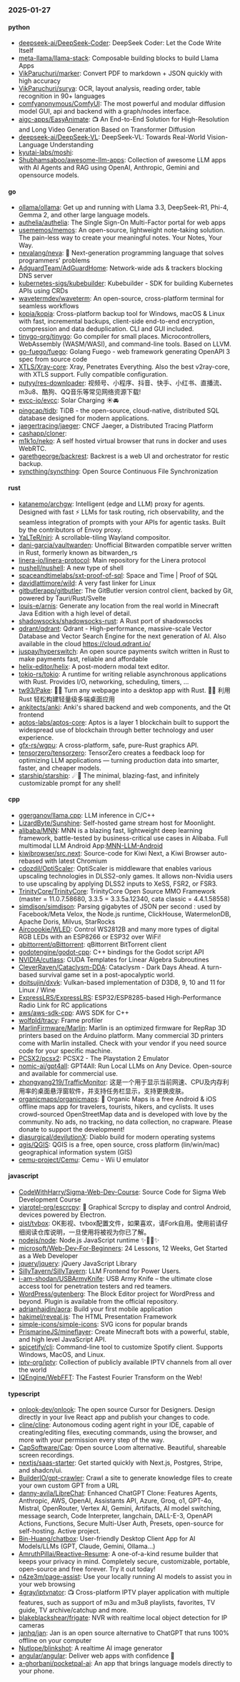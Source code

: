 ### 2025-01-27

#### python
* [deepseek-ai/DeepSeek-Coder](https://github.com/deepseek-ai/DeepSeek-Coder): DeepSeek Coder: Let the Code Write Itself
* [meta-llama/llama-stack](https://github.com/meta-llama/llama-stack): Composable building blocks to build Llama Apps
* [VikParuchuri/marker](https://github.com/VikParuchuri/marker): Convert PDF to markdown + JSON quickly with high accuracy
* [VikParuchuri/surya](https://github.com/VikParuchuri/surya): OCR, layout analysis, reading order, table recognition in 90+ languages
* [comfyanonymous/ComfyUI](https://github.com/comfyanonymous/ComfyUI): The most powerful and modular diffusion model GUI, api and backend with a graph/nodes interface.
* [aigc-apps/EasyAnimate](https://github.com/aigc-apps/EasyAnimate): 📺 An End-to-End Solution for High-Resolution and Long Video Generation Based on Transformer Diffusion
* [deepseek-ai/DeepSeek-VL](https://github.com/deepseek-ai/DeepSeek-VL): DeepSeek-VL: Towards Real-World Vision-Language Understanding
* [kyutai-labs/moshi](https://github.com/kyutai-labs/moshi): 
* [Shubhamsaboo/awesome-llm-apps](https://github.com/Shubhamsaboo/awesome-llm-apps): Collection of awesome LLM apps with AI Agents and RAG using OpenAI, Anthropic, Gemini and opensource models.

#### go
* [ollama/ollama](https://github.com/ollama/ollama): Get up and running with Llama 3.3, DeepSeek-R1, Phi-4, Gemma 2, and other large language models.
* [authelia/authelia](https://github.com/authelia/authelia): The Single Sign-On Multi-Factor portal for web apps
* [usememos/memos](https://github.com/usememos/memos): An open-source, lightweight note-taking solution. The pain-less way to create your meaningful notes. Your Notes, Your Way.
* [nevalang/neva](https://github.com/nevalang/neva): 🌊 Next-generation programming language that solves programmers' problems
* [AdguardTeam/AdGuardHome](https://github.com/AdguardTeam/AdGuardHome): Network-wide ads & trackers blocking DNS server
* [kubernetes-sigs/kubebuilder](https://github.com/kubernetes-sigs/kubebuilder): Kubebuilder - SDK for building Kubernetes APIs using CRDs
* [wavetermdev/waveterm](https://github.com/wavetermdev/waveterm): An open-source, cross-platform terminal for seamless workflows
* [kopia/kopia](https://github.com/kopia/kopia): Cross-platform backup tool for Windows, macOS & Linux with fast, incremental backups, client-side end-to-end encryption, compression and data deduplication. CLI and GUI included.
* [tinygo-org/tinygo](https://github.com/tinygo-org/tinygo): Go compiler for small places. Microcontrollers, WebAssembly (WASM/WASI), and command-line tools. Based on LLVM.
* [go-fuego/fuego](https://github.com/go-fuego/fuego): Golang Fuego - web framework generating OpenAPI 3 spec from source code
* [XTLS/Xray-core](https://github.com/XTLS/Xray-core): Xray, Penetrates Everything. Also the best v2ray-core, with XTLS support. Fully compatible configuration.
* [putyy/res-downloader](https://github.com/putyy/res-downloader): 视频号、小程序、抖音、快手、小红书、直播流、m3u8、酷狗、QQ音乐等常见网络资源下载!
* [evcc-io/evcc](https://github.com/evcc-io/evcc): Solar Charging ☀️🚘
* [pingcap/tidb](https://github.com/pingcap/tidb): TiDB - the open-source, cloud-native, distributed SQL database designed for modern applications.
* [jaegertracing/jaeger](https://github.com/jaegertracing/jaeger): CNCF Jaeger, a Distributed Tracing Platform
* [cashapp/cloner](https://github.com/cashapp/cloner): 
* [m1k1o/neko](https://github.com/m1k1o/neko): A self hosted virtual browser that runs in docker and uses WebRTC.
* [garethgeorge/backrest](https://github.com/garethgeorge/backrest): Backrest is a web UI and orchestrator for restic backup.
* [syncthing/syncthing](https://github.com/syncthing/syncthing): Open Source Continuous File Synchronization

#### rust
* [katanemo/archgw](https://github.com/katanemo/archgw): Intelligent (edge and LLM) proxy for agents. Designed with fast ⚡️ LLMs for task routing, rich observability, and the seamless integration of prompts with your APIs for agentic tasks. Built by the contributors of Envoy proxy.
* [YaLTeR/niri](https://github.com/YaLTeR/niri): A scrollable-tiling Wayland compositor.
* [dani-garcia/vaultwarden](https://github.com/dani-garcia/vaultwarden): Unofficial Bitwarden compatible server written in Rust, formerly known as bitwarden_rs
* [linera-io/linera-protocol](https://github.com/linera-io/linera-protocol): Main repository for the Linera protocol
* [nushell/nushell](https://github.com/nushell/nushell): A new type of shell
* [spaceandtimelabs/sxt-proof-of-sql](https://github.com/spaceandtimelabs/sxt-proof-of-sql): Space and Time | Proof of SQL
* [davidlattimore/wild](https://github.com/davidlattimore/wild): A very fast linker for Linux
* [gitbutlerapp/gitbutler](https://github.com/gitbutlerapp/gitbutler): The GitButler version control client, backed by Git, powered by Tauri/Rust/Svelte
* [louis-e/arnis](https://github.com/louis-e/arnis): Generate any location from the real world in Minecraft Java Edition with a high level of detail.
* [shadowsocks/shadowsocks-rust](https://github.com/shadowsocks/shadowsocks-rust): A Rust port of shadowsocks
* [qdrant/qdrant](https://github.com/qdrant/qdrant): Qdrant - High-performance, massive-scale Vector Database and Vector Search Engine for the next generation of AI. Also available in the cloud https://cloud.qdrant.io/
* [juspay/hyperswitch](https://github.com/juspay/hyperswitch): An open source payments switch written in Rust to make payments fast, reliable and affordable
* [helix-editor/helix](https://github.com/helix-editor/helix): A post-modern modal text editor.
* [tokio-rs/tokio](https://github.com/tokio-rs/tokio): A runtime for writing reliable asynchronous applications with Rust. Provides I/O, networking, scheduling, timers, ...
* [tw93/Pake](https://github.com/tw93/Pake): 🤱🏻 Turn any webpage into a desktop app with Rust. 🤱🏻 利用 Rust 轻松构建轻量级多端桌面应用
* [ankitects/anki](https://github.com/ankitects/anki): Anki's shared backend and web components, and the Qt frontend
* [aptos-labs/aptos-core](https://github.com/aptos-labs/aptos-core): Aptos is a layer 1 blockchain built to support the widespread use of blockchain through better technology and user experience.
* [gfx-rs/wgpu](https://github.com/gfx-rs/wgpu): A cross-platform, safe, pure-Rust graphics API.
* [tensorzero/tensorzero](https://github.com/tensorzero/tensorzero): TensorZero creates a feedback loop for optimizing LLM applications — turning production data into smarter, faster, and cheaper models.
* [starship/starship](https://github.com/starship/starship): ☄🌌️ The minimal, blazing-fast, and infinitely customizable prompt for any shell!

#### cpp
* [ggerganov/llama.cpp](https://github.com/ggerganov/llama.cpp): LLM inference in C/C++
* [LizardByte/Sunshine](https://github.com/LizardByte/Sunshine): Self-hosted game stream host for Moonlight.
* [alibaba/MNN](https://github.com/alibaba/MNN): MNN is a blazing fast, lightweight deep learning framework, battle-tested by business-critical use cases in Alibaba. Full multimodal LLM Android App:[MNN-LLM-Android](./project/android/apps/MnnLlmApp/README.md)
* [kiwibrowser/src.next](https://github.com/kiwibrowser/src.next): Source-code for Kiwi Next, a Kiwi Browser auto-rebased with latest Chromium
* [cdozdil/OptiScaler](https://github.com/cdozdil/OptiScaler): OptiScaler is middleware that enables various upscaling technologies in DLSS2-only games. It allows non-Nvidia users to use upscaling by applying DLSS2 inputs to XeSS, FSR2, or FSR3.
* [TrinityCore/TrinityCore](https://github.com/TrinityCore/TrinityCore): TrinityCore Open Source MMO Framework (master = 11.0.7.58680, 3.3.5 = 3.3.5a.12340, cata classic = 4.4.1.58558)
* [simdjson/simdjson](https://github.com/simdjson/simdjson): Parsing gigabytes of JSON per second : used by Facebook/Meta Velox, the Node.js runtime, ClickHouse, WatermelonDB, Apache Doris, Milvus, StarRocks
* [Aircoookie/WLED](https://github.com/Aircoookie/WLED): Control WS2812B and many more types of digital RGB LEDs with an ESP8266 or ESP32 over WiFi!
* [qbittorrent/qBittorrent](https://github.com/qbittorrent/qBittorrent): qBittorrent BitTorrent client
* [godotengine/godot-cpp](https://github.com/godotengine/godot-cpp): C++ bindings for the Godot script API
* [NVIDIA/cutlass](https://github.com/NVIDIA/cutlass): CUDA Templates for Linear Algebra Subroutines
* [CleverRaven/Cataclysm-DDA](https://github.com/CleverRaven/Cataclysm-DDA): Cataclysm - Dark Days Ahead. A turn-based survival game set in a post-apocalyptic world.
* [doitsujin/dxvk](https://github.com/doitsujin/dxvk): Vulkan-based implementation of D3D8, 9, 10 and 11 for Linux / Wine
* [ExpressLRS/ExpressLRS](https://github.com/ExpressLRS/ExpressLRS): ESP32/ESP8285-based High-Performance Radio Link for RC applications
* [aws/aws-sdk-cpp](https://github.com/aws/aws-sdk-cpp): AWS SDK for C++
* [wolfpld/tracy](https://github.com/wolfpld/tracy): Frame profiler
* [MarlinFirmware/Marlin](https://github.com/MarlinFirmware/Marlin): Marlin is an optimized firmware for RepRap 3D printers based on the Arduino platform. Many commercial 3D printers come with Marlin installed. Check with your vendor if you need source code for your specific machine.
* [PCSX2/pcsx2](https://github.com/PCSX2/pcsx2): PCSX2 - The Playstation 2 Emulator
* [nomic-ai/gpt4all](https://github.com/nomic-ai/gpt4all): GPT4All: Run Local LLMs on Any Device. Open-source and available for commercial use.
* [zhongyang219/TrafficMonitor](https://github.com/zhongyang219/TrafficMonitor): 这是一个用于显示当前网速、CPU及内存利用率的桌面悬浮窗软件，并支持任务栏显示，支持更换皮肤。
* [organicmaps/organicmaps](https://github.com/organicmaps/organicmaps): 🍃 Organic Maps is a free Android & iOS offline maps app for travelers, tourists, hikers, and cyclists. It uses crowd-sourced OpenStreetMap data and is developed with love by the community. No ads, no tracking, no data collection, no crapware. Please donate to support the development!
* [diasurgical/devilutionX](https://github.com/diasurgical/devilutionX): Diablo build for modern operating systems
* [qgis/QGIS](https://github.com/qgis/QGIS): QGIS is a free, open source, cross platform (lin/win/mac) geographical information system (GIS)
* [cemu-project/Cemu](https://github.com/cemu-project/Cemu): Cemu - Wii U emulator

#### javascript
* [CodeWithHarry/Sigma-Web-Dev-Course](https://github.com/CodeWithHarry/Sigma-Web-Dev-Course): Source Code for Sigma Web Development Course
* [viarotel-org/escrcpy](https://github.com/viarotel-org/escrcpy): 📱 Graphical Scrcpy to display and control Android, devices powered by Electron.
* [qist/tvbox](https://github.com/qist/tvbox): OK影视、tvbox配置文件，如果喜欢，请Fork自用。使用前请仔细阅读仓库说明，一旦使用将被视为你已了解。
* [nodejs/node](https://github.com/nodejs/node): Node.js JavaScript runtime ✨🐢🚀✨
* [microsoft/Web-Dev-For-Beginners](https://github.com/microsoft/Web-Dev-For-Beginners): 24 Lessons, 12 Weeks, Get Started as a Web Developer
* [jquery/jquery](https://github.com/jquery/jquery): jQuery JavaScript Library
* [SillyTavern/SillyTavern](https://github.com/SillyTavern/SillyTavern): LLM Frontend for Power Users.
* [i-am-shodan/USBArmyKnife](https://github.com/i-am-shodan/USBArmyKnife): USB Army Knife – the ultimate close access tool for penetration testers and red teamers.
* [WordPress/gutenberg](https://github.com/WordPress/gutenberg): The Block Editor project for WordPress and beyond. Plugin is available from the official repository.
* [adrianhajdin/aora](https://github.com/adrianhajdin/aora): Build your first mobile application
* [hakimel/reveal.js](https://github.com/hakimel/reveal.js): The HTML Presentation Framework
* [simple-icons/simple-icons](https://github.com/simple-icons/simple-icons): SVG icons for popular brands
* [PrismarineJS/mineflayer](https://github.com/PrismarineJS/mineflayer): Create Minecraft bots with a powerful, stable, and high level JavaScript API.
* [spicetify/cli](https://github.com/spicetify/cli): Command-line tool to customize Spotify client. Supports Windows, MacOS, and Linux.
* [iptv-org/iptv](https://github.com/iptv-org/iptv): Collection of publicly available IPTV channels from all over the world
* [IQEngine/WebFFT](https://github.com/IQEngine/WebFFT): The Fastest Fourier Transform on the Web!

#### typescript
* [onlook-dev/onlook](https://github.com/onlook-dev/onlook): The open source Cursor for Designers. Design directly in your live React app and publish your changes to code.
* [cline/cline](https://github.com/cline/cline): Autonomous coding agent right in your IDE, capable of creating/editing files, executing commands, using the browser, and more with your permission every step of the way.
* [CapSoftware/Cap](https://github.com/CapSoftware/Cap): Open source Loom alternative. Beautiful, shareable screen recordings.
* [nextjs/saas-starter](https://github.com/nextjs/saas-starter): Get started quickly with Next.js, Postgres, Stripe, and shadcn/ui.
* [BuilderIO/gpt-crawler](https://github.com/BuilderIO/gpt-crawler): Crawl a site to generate knowledge files to create your own custom GPT from a URL
* [danny-avila/LibreChat](https://github.com/danny-avila/LibreChat): Enhanced ChatGPT Clone: Features Agents, Anthropic, AWS, OpenAI, Assistants API, Azure, Groq, o1, GPT-4o, Mistral, OpenRouter, Vertex AI, Gemini, Artifacts, AI model switching, message search, Code Interpreter, langchain, DALL-E-3, OpenAPI Actions, Functions, Secure Multi-User Auth, Presets, open-source for self-hosting. Active project.
* [Bin-Huang/chatbox](https://github.com/Bin-Huang/chatbox): User-friendly Desktop Client App for AI Models/LLMs (GPT, Claude, Gemini, Ollama...)
* [AmruthPillai/Reactive-Resume](https://github.com/AmruthPillai/Reactive-Resume): A one-of-a-kind resume builder that keeps your privacy in mind. Completely secure, customizable, portable, open-source and free forever. Try it out today!
* [n4ze3m/page-assist](https://github.com/n4ze3m/page-assist): Use your locally running AI models to assist you in your web browsing
* [4gray/iptvnator](https://github.com/4gray/iptvnator): 📺 Cross-platform IPTV player application with multiple features, such as support of m3u and m3u8 playlists, favorites, TV guide, TV archive/catchup and more.
* [blakeblackshear/frigate](https://github.com/blakeblackshear/frigate): NVR with realtime local object detection for IP cameras
* [janhq/jan](https://github.com/janhq/jan): Jan is an open source alternative to ChatGPT that runs 100% offline on your computer
* [Nutlope/blinkshot](https://github.com/Nutlope/blinkshot): A realtime AI image generator
* [angular/angular](https://github.com/angular/angular): Deliver web apps with confidence 🚀
* [a-ghorbani/pocketpal-ai](https://github.com/a-ghorbani/pocketpal-ai): An app that brings language models directly to your phone.
